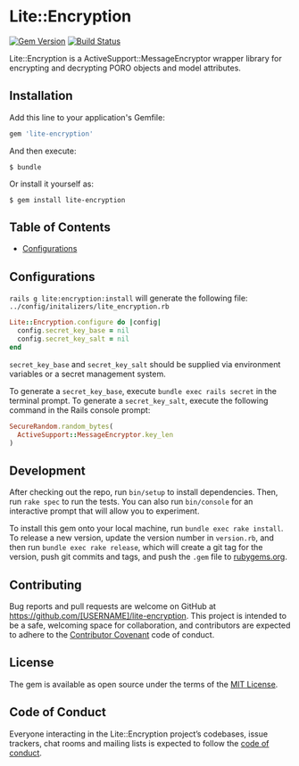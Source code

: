 # Lite::Encryption

[![Gem Version](https://badge.fury.io/rb/lite-encryption.svg)](http://badge.fury.io/rb/lite-encryption)
[![Build Status](https://travis-ci.org/drexed/lite-encryption.svg?branch=master)](https://travis-ci.org/drexed/lite-encryption)

Lite::Encryption is a ActiveSupport::MessageEncryptor wrapper library for encrypting and decrypting
PORO objects and model attributes.

## Installation

Add this line to your application's Gemfile:

```ruby
gem 'lite-encryption'
```

And then execute:

    $ bundle

Or install it yourself as:

    $ gem install lite-encryption

## Table of Contents

* [Configurations](#configurations)

## Configurations

`rails g lite:encryption:install` will generate the following file:
`../config/initalizers/lite_encryption.rb`

```ruby
Lite::Encryption.configure do |config|
  config.secret_key_base = nil
  config.secret_key_salt = nil
end
```

`secret_key_base` and `secret_key_salt` should be supplied via environment variables or a secret
management system.

To generate a `secret_key_base`, execute `bundle exec rails secret` in the terminal prompt.
To generate a `secret_key_salt`, execute the following command in the Rails console prompt:
```ruby
SecureRandom.random_bytes(
  ActiveSupport::MessageEncryptor.key_len
)
```

## Development

After checking out the repo, run `bin/setup` to install dependencies. Then, run `rake spec` to run the tests. You can also run `bin/console` for an interactive prompt that will allow you to experiment.

To install this gem onto your local machine, run `bundle exec rake install`. To release a new version, update the version number in `version.rb`, and then run `bundle exec rake release`, which will create a git tag for the version, push git commits and tags, and push the `.gem` file to [rubygems.org](https://rubygems.org).

## Contributing

Bug reports and pull requests are welcome on GitHub at https://github.com/[USERNAME]/lite-encryption. This project is intended to be a safe, welcoming space for collaboration, and contributors are expected to adhere to the [Contributor Covenant](http://contributor-covenant.org) code of conduct.

## License

The gem is available as open source under the terms of the [MIT License](https://opensource.org/licenses/MIT).

## Code of Conduct

Everyone interacting in the Lite::Encryption project’s codebases, issue trackers, chat rooms and mailing lists is expected to follow the [code of conduct](https://github.com/[USERNAME]/lite-encryption/blob/master/CODE_OF_CONDUCT.md).
